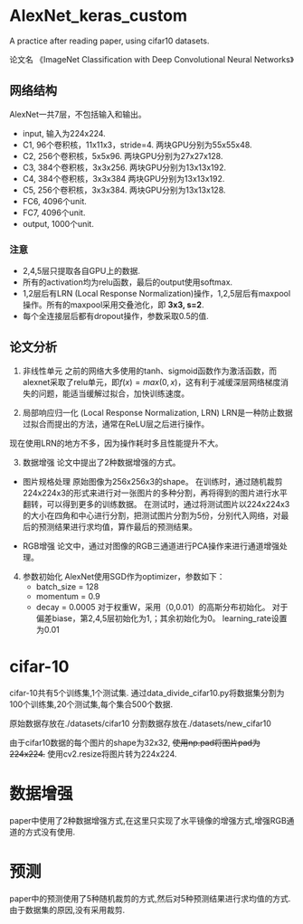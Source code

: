 # AlexNet_keras_custom
A practice after reading paper, using cifar10 datasets.

论文名 《ImageNet Classification with Deep Convolutional Neural Networks》

## 网络结构
AlexNet一共7层，不包括输入和输出。
* input, 输入为224x224.
* C1, 96个卷积核，11x11x3，stride=4.
两块GPU分别为55x55x48.
* C2, 256个卷积核，5x5x96.
两块GPU分别为27x27x128.
* C3, 384个卷积核，3x3x256.
两块GPU分别为13x13x192.
* C4, 384个卷积核，3x3x384
两块GPU分别为13x13x192.
* C5, 256个卷积核，3x3x384.
两块GPU分别为13x13x128.
* FC6, 4096个unit.
* FC7, 4096个unit.
* output, 1000个unit.

### 注意
* 2,4,5层只提取各自GPU上的数据.
* 所有的activation均为relu函数，最后的output使用softmax.
* 1,2层后有LRN (Local Response Normalization)操作，1,2,5层后有maxpool操作。所有的maxpool采用交叠池化，即 **3x3, s=2**.
* 每个全连接层后都有dropout操作，参数采取0.5的值.

## 论文分析
1. 非线性单元
之前的网络大多使用的tanh、sigmoid函数作为激活函数，而alexnet采取了relu单元，即$f(x)=max(0,x)$，这有利于减缓深层网络梯度消失的问题，能适当缓解过拟合，加快训练速度。

2. 局部响应归一化 (Local Response Normalization, LRN)
LRN是一种防止数据过拟合而提出的方法，通常在ReLU层之后进行操作。

现在使用LRN的地方不多，因为操作耗时多且性能提升不大。

3. 数据增强
论文中提出了2种数据增强的方式。
* 图片规格处理
原始图像为256x256x3的shape。
在训练时，通过随机裁剪224x224x3的形式来进行对一张图片的多种分割，再将得到的图片进行水平翻转，可以得到更多的训练数据。
在测试时，通过将测试图片以224x224x3的大小在四角和中心进行分割，把测试图片分割为5份，分别代入网络，对最后的预测结果进行求均值，算作最后的预测结果。

* RGB增强
论文中，通过对图像的RGB三通道进行PCA操作来进行通道增强处理。

4. 参数初始化
AlexNet使用SGD作为optimizer，参数如下：
    * batch_size = 128
    * momentum = 0.9
    * decay = 0.0005
对于权重W，采用（0,0.01）的高斯分布初始化。
对于偏差biase，第2,4,5层初始化为1,；其余初始化为0。
learning_rate设置为0.01


# cifar-10
cifar-10共有5个训练集,1个测试集.
通过data_divide_cifar10.py将数据集分割为100个训练集,20个测试集,每个集合500个数据.

原始数据存放在./datasets/cifar10
分割数据存放在./datasets/new_cifar10

由于cifar10数据的每个图片的shape为32x32,
~~使用np.pad将图片pad为224x224.~~
使用cv2.resize将图片转为224x224.

# 数据增强
paper中使用了2种数据增强方式,在这里只实现了水平镜像的增强方式,增强RGB通道的方式没有使用.

# 预测
paper中的预测使用了5种随机裁剪的方式,然后对5种预测结果进行求均值的方式.
由于数据集的原因,没有采用裁剪.

